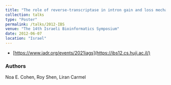 ```yaml
---
title: "The role of reverse-transcriptase in intron gain and loss mechanism"
collection: talks
type: "Poster"
permalink: /talks/2012-IBS
venue: "The 14th Israeli Bioinformatics Symposium"
date: 2012-06-07
location: "Israel"
---
```


* [https://www.iadr.org/events/2021iags](https://ibs12.cs.huji.ac.il/)

### Authors
Noa E. Cohen, Roy Shen, Liran Carmel
